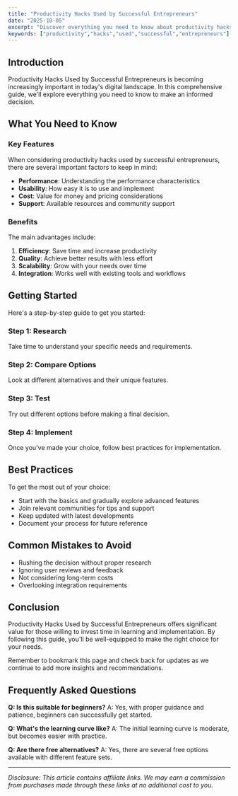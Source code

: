```yaml
---
title: "Productivity Hacks Used by Successful Entrepreneurs"
date: "2025-10-05"
excerpt: "Discover everything you need to know about productivity hacks used by successful entrepreneurs. This comprehensive guide will help you make informed decisions."
keywords: ["productivity","hacks","used","successful","entrepreneurs"]
---
```


## Introduction

Productivity Hacks Used by Successful Entrepreneurs is becoming increasingly important in today's digital landscape. In this comprehensive guide, we'll explore everything you need to know to make an informed decision.

## What You Need to Know

### Key Features

When considering productivity hacks used by successful entrepreneurs, there are several important factors to keep in mind:

- **Performance**: Understanding the performance characteristics
- **Usability**: How easy it is to use and implement
- **Cost**: Value for money and pricing considerations
- **Support**: Available resources and community support

### Benefits

The main advantages include:

1. **Efficiency**: Save time and increase productivity
2. **Quality**: Achieve better results with less effort
3. **Scalability**: Grow with your needs over time
4. **Integration**: Works well with existing tools and workflows

## Getting Started

Here's a step-by-step guide to get you started:

### Step 1: Research
Take time to understand your specific needs and requirements.

### Step 2: Compare Options
Look at different alternatives and their unique features.

### Step 3: Test
Try out different options before making a final decision.

### Step 4: Implement
Once you've made your choice, follow best practices for implementation.

## Best Practices

To get the most out of your choice:

- Start with the basics and gradually explore advanced features
- Join relevant communities for tips and support
- Keep updated with latest developments
- Document your process for future reference

## Common Mistakes to Avoid

- Rushing the decision without proper research
- Ignoring user reviews and feedback
- Not considering long-term costs
- Overlooking integration requirements

## Conclusion

Productivity Hacks Used by Successful Entrepreneurs offers significant value for those willing to invest time in learning and implementation. By following this guide, you'll be well-equipped to make the right choice for your needs.

Remember to bookmark this page and check back for updates as we continue to add more insights and recommendations.

## Frequently Asked Questions

**Q: Is this suitable for beginners?**
A: Yes, with proper guidance and patience, beginners can successfully get started.

**Q: What's the learning curve like?**
A: The initial learning curve is moderate, but becomes easier with practice.

**Q: Are there free alternatives?**
A: Yes, there are several free options available with different feature sets.

---

*Disclosure: This article contains affiliate links. We may earn a commission from purchases made through these links at no additional cost to you.*

